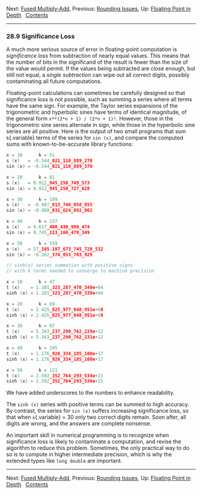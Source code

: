 Next: [Fused Multiply-Add](Fused-Multiply_002dAdd.md), Previous:
[Rounding Issues](Rounding-Issues.md), Up: [Floating Point in
Depth](Floating-Point-in-Depth.md)  
[Contents](index.md#SEC_Contents "Table of contents")  

------------------------------------------------------------------------


### 28.9 Significance Loss 


A much more serious source of error in floating-point computation is
*significance loss* from subtraction of nearly equal values. This means
that the number of bits in the significand of the result is fewer than
the size of the value would permit. If the values being subtracted are
close enough, but still not equal, a *single subtraction* can wipe out
all correct digits, possibly contaminating all future computations.

Floating-point calculations can sometimes be carefully designed so that
significance loss is not possible, such as summing a series where all
terms have the same sign. For example, the Taylor series expansions of
the trigonometric and hyperbolic sines have terms of identical
magnitude, of the general form `x**(2*n + 1) / (2*n + 1)!`. However,
those in the trigonometric sine series alternate in sign, while those in
the hyperbolic sine series are all positive. Here is the output of two
small programs that sum `k`{.variable} terms of the series for
`sin (x)`, and compare the computed sums with known-to-be-accurate
library functions:

``` C
x = 10      k = 51
s (x)   = -0.544_021_110_889_270
sin (x) = -0.544_021_110_889_370

x = 20      k = 81
s (x)   = 0.912_945_250_749_573
sin (x) = 0.912_945_250_727_628

x = 30      k = 109
s (x)   = -0.987_813_746_058_855
sin (x) = -0.988_031_624_092_862

x = 40      k = 137
s (x)   = 0.617_400_430_980_474
sin (x) = 0.745_113_160_479_349

x = 50      k = 159
s (x)   = 57_105.187_673_745_720_532
sin (x) = -0.262_374_853_703_929

// sinh(x) series summation with positive signs
// with k terms needed to converge to machine precision

x = 10      k = 47
t (x)    = 1.101_323_287_470_340e+04
sinh (x) = 1.101_323_287_470_339e+04

x = 20      k = 69
t (x)    = 2.425_825_977_048_951e+08
sinh (x) = 2.425_825_977_048_951e+08

x = 30      k = 87
t (x)    = 5.343_237_290_762_229e+12
sinh (x) = 5.343_237_290_762_231e+12

x = 40      k = 105
t (x)    = 1.176_926_334_185_100e+17
sinh (x) = 1.176_926_334_185_100e+17

x = 50      k = 121
t (x)    = 2.592_352_764_293_534e+21
sinh (x) = 2.592_352_764_293_536e+21
```

We have added underscores to the numbers to enhance readability.

The `sinh (x)` series with positive terms can be summed to high
accuracy. By contrast, the series for `sin (x)` suffers increasing
significance loss, so that when `x`{.variable} = 30 only two correct
digits remain. Soon after, all digits are wrong, and the answers are
complete nonsense.

An important skill in numerical programming is to recognize when
significance loss is likely to contaminate a computation, and revise the
algorithm to reduce this problem. Sometimes, the only practical way to
do so is to compute in higher intermediate precision, which is why the
extended types like `long double` are important.

------------------------------------------------------------------------

Next: [Fused Multiply-Add](Fused-Multiply_002dAdd.md), Previous:
[Rounding Issues](Rounding-Issues.md), Up: [Floating Point in
Depth](Floating-Point-in-Depth.md)  
[Contents](index.md#SEC_Contents "Table of contents")  
